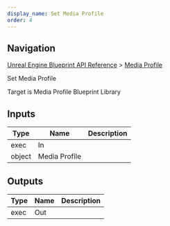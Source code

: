 ```yaml
---
display_name: Set Media Profile
order: 4
---
```

## Navigation

[Unreal Engine Blueprint API Reference](https://dev.epicgames.com/documentation/en-us/unreal-engine/BlueprintAPI) > [Media Profile](https://dev.epicgames.com/documentation/en-us/unreal-engine/BlueprintAPI/MediaProfile)

Set Media Profile

Target is Media Profile Blueprint Library

## Inputs

| Type | Name | Description |
| --- | --- | --- |
| exec | In |  |
| object | Media Profile |  |

## Outputs

| Type | Name | Description |
| --- | --- | --- |
| exec | Out |  |
